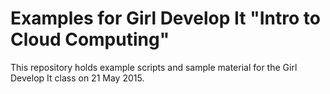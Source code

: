# Examples for Girl Develop It "Intro to Cloud Computing"

This repository holds example scripts and sample material for the Girl
Develop It class on 21 May 2015.
